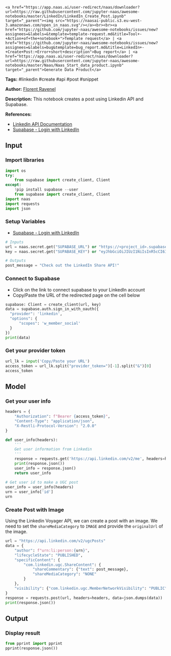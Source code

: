     <a href="https://app.naas.ai/user-redirect/naas/downloader?url=https://raw.githubusercontent.com/jupyter-naas/awesome-notebooks/master/LinkedIn/LinkedIn_Create_Post.ipynb" target="_parent"><img src="https://naasai-public.s3.eu-west-3.amazonaws.com/open_in_naas.svg"/></a><br><br><a href="https://github.com/jupyter-naas/awesome-notebooks/issues/new?assignees=&labels=&template=template-request.md&title=Tool+-+Action+of+the+notebook+">Template request</a> | <a href="https://github.com/jupyter-naas/awesome-notebooks/issues/new?assignees=&labels=bug&template=bug_report.md&title=LinkedIn+-+Create+Post:+Error+short+description">Bug report</a> | <a href="https://app.naas.ai/user-redirect/naas/downloader?url=https://raw.githubusercontent.com/jupyter-naas/awesome-notebooks/master/Naas/Naas_Start_data_product.ipynb" target="_parent">Generate Data Product</a>

**Tags:** #linkedin #create #api #post #snippet 

**Author:** [Florent Ravenel](https://www.linkedin.com/in/florent-ravenel/)

**Description:** This notebook creates a post using Linkedin API and Supabase.

**References:**
- [Linkedin API Documentation](https://learn.microsoft.com/en-us/linkedin/consumer/integrations/self-serve/share-on-linkedin?context=linkedin%2Fconsumer%2Fcontext#create-a-text-share)
- [Supabase - Login with LinkedIn](https://supabase.com/docs/guides/auth/social-login/auth-linkedin)

## Input

### Import libraries


```python
import os
try:
    from supabase import create_client, Client
except:
    !pip install supabase --user
    from supabase import create_client, Client
import naas
import requests
import json
```

### Setup Variables
- [Supabase - Login with LinkedIn](https://supabase.com/docs/guides/auth/social-login/auth-linkedin)


```python
# Inputs
url = naas.secret.get("SUPABASE_URL") or "https://<project_id>.supabase.co"
key = naas.secret.get("SUPABASE_KEY") or "eyJhbGciOiJIUzI1NiIsInR5cCI6IkpXVCJ9.eyJpc3MiOiJzdXBhYmFzZSIsInJlZiI6Imdxxxxxxxxxxxx" # Project API keys - https://app.supabase.com/project/<project_id>./settings/api

# Outputs
post_message = "Check out the LinkedIn Share API!"
```

### Connect to Supabase
- Click on the link to connect supabase to your LinkedIn account
- Copy/Paste the URL of the redirected page on the cell below


```python
supabase: Client = create_client(url, key)
data = supabase.auth.sign_in_with_oauth({
  "provider": 'linkedin',
  "options": {
      "scopes": 'w_member_social'
  }
})
print(data)
```

### Get your provider token


```python
url_lk = input('Copy/Paste your URL')
access_token = url_lk.split("provider_token=")[-1].split("&")[0]
access_token
```

## Model

### Get your user info


```python
headers = {
    "Authorization": f"Bearer {access_token}",
    "Content-Type": "application/json",
    "X-Restli-Protocol-Version": "2.0.0"
}

def user_info(headers):
    '''
    Get user information from Linkedin
    '''
    response = requests.get('https://api.linkedin.com/v2/me', headers=headers)
    print(response.json())
    user_info = response.json()
    return user_info
 
# Get user id to make a UGC post
user_info = user_info(headers)
urn = user_info['id']
urn
```

### Create Post with Image

Using the Linkedin Voyager API, we can create a post with an image. We need to set the `shareMediaCategory` to `IMAGE` and provide the `originalUrl` of the image.


```python
url = "https://api.linkedin.com/v2/ugcPosts"
data = {
    "author": f"urn:li:person:{urn}",
    "lifecycleState": "PUBLISHED",
    "specificContent": {
        "com.linkedin.ugc.ShareContent": {
            "shareCommentary": {"text": post_message},
            "shareMediaCategory": "NONE"
        }
    },
    "visibility": {"com.linkedin.ugc.MemberNetworkVisibility": "PUBLIC"}, #PUBLIC, CONNECTIONS
}
response = requests.post(url, headers=headers, data=json.dumps(data))
print(response.json())
```

## Output

### Display result


```python
from pprint import pprint
pprint(response.json())
```

 
